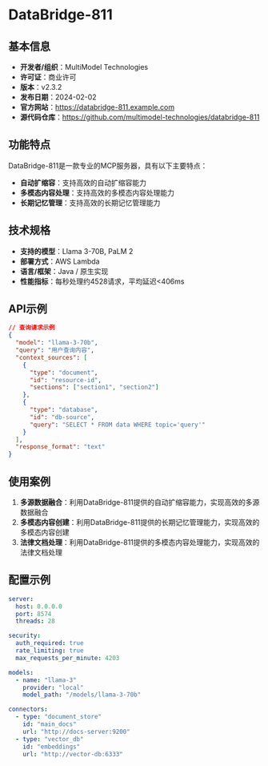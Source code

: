 # DataBridge-811

## 基本信息

- **开发者/组织**：MultiModel Technologies
- **许可证**：商业许可
- **版本**：v2.3.2
- **发布日期**：2024-02-02
- **官方网站**：https://databridge-811.example.com
- **源代码仓库**：https://github.com/multimodel-technologies/databridge-811

## 功能特点

DataBridge-811是一款专业的MCP服务器，具有以下主要特点：

- **自动扩缩容**：支持高效的自动扩缩容能力
- **多模态内容处理**：支持高效的多模态内容处理能力
- **长期记忆管理**：支持高效的长期记忆管理能力


## 技术规格

- **支持的模型**：Llama 3-70B, PaLM 2
- **部署方式**：AWS Lambda
- **语言/框架**：Java / 原生实现
- **性能指标**：每秒处理约4528请求，平均延迟<406ms

## API示例

```json
// 查询请求示例
{
  "model": "llama-3-70b",
  "query": "用户查询内容",
  "context_sources": [
    {
      "type": "document",
      "id": "resource-id",
      "sections": ["section1", "section2"]
    },
    {
      "type": "database",
      "id": "db-source",
      "query": "SELECT * FROM data WHERE topic='query'"
    }
  ],
  "response_format": "text"
}
```

## 使用案例

1. **多源数据融合**：利用DataBridge-811提供的自动扩缩容能力，实现高效的多源数据融合
2. **多模态内容创建**：利用DataBridge-811提供的长期记忆管理能力，实现高效的多模态内容创建
3. **法律文档处理**：利用DataBridge-811提供的多模态内容处理能力，实现高效的法律文档处理


## 配置示例

```yaml
server:
  host: 0.0.0.0
  port: 8574
  threads: 28

security:
  auth_required: true
  rate_limiting: true
  max_requests_per_minute: 4203

models:
  - name: "llama-3"
    provider: "local"
    model_path: "/models/llama-3-70b"

connectors:
  - type: "document_store"
    id: "main_docs"
    url: "http://docs-server:9200"
  - type: "vector_db"
    id: "embeddings"
    url: "http://vector-db:6333"
```